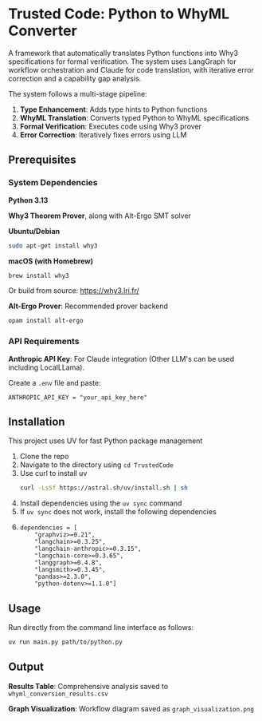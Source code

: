 # Trusted Code: Python to WhyML Converter

A framework that automatically translates Python functions into Why3 specifications for formal verification. The system uses LangGraph for workflow orchestration and Claude for code translation, with iterative error correction and a capability gap analysis.

The system follows a multi-stage pipeline:

1. **Type Enhancement**: Adds type hints to Python functions
2. **WhyML Translation**: Converts typed Python to WhyML specifications
3. **Formal Verification**: Executes code using Why3 prover
4. **Error Correction**: Iteratively fixes errors using LLM

## Prerequisites

### System Dependencies

**Python 3.13**

**Why3 Theorem Prover**, along with Alt-Ergo SMT solver

**Ubuntu/Debian**
```bash
sudo apt-get install why3
```

**macOS (with Homebrew)**
```bash
brew install why3
```

Or build from source: https://why3.lri.fr/

**Alt-Ergo Prover**: Recommended prover backend
```bash
opam install alt-ergo
```

### API Requirements

**Anthropic API Key**: For Claude integration (Other LLM's can be used including LocalLLama).

Create a `.env` file and paste:
```
ANTHROPIC_API_KEY = "your_api_key_here"
```

## Installation

This project uses UV for fast Python package management

1. Clone the repo
2. Navigate to the directory using `cd TrustedCode`
3. Use curl to install uv 
   ```bash
   curl -LsSf https://astral.sh/uv/install.sh | sh
   ```
4. Install dependencies using the `uv sync` command
5. If `uv sync` does not work, install the following dependencies
6. ```
   dependencies = [
       "graphviz>=0.21",
       "langchain>=0.3.25", 
       "langchain-anthropic>=0.3.15",
       "langchain-core>=0.3.65",
       "langgraph>=0.4.8",
       "langsmith>=0.3.45",
       "pandas>=2.3.0",
       "python-dotenv>=1.1.0"]
   ```

## Usage

Run directly from the command line interface as follows:
```bash
uv run main.py path/to/python.py
```

## Output

**Results Table**: Comprehensive analysis saved to `whyml_conversion_results.csv`

**Graph Visualization**: Workflow diagram saved as `graph_visualization.png`
